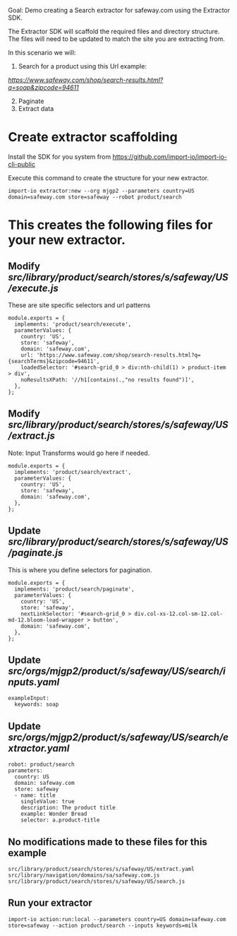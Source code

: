 Goal: Demo creating a Search extractor for safeway.com using the Extractor SDK.

The Extractor SDK will scaffold the required files and directory structure. 
The files will need to  be updated to match the site you are extracting from.  

In this scenario we will:

1. Search for a product using this Url example:

*https://www.safeway.com/shop/search-results.html?q=soap&zipcode=94611*
    
2. Paginate
3. Extract data 

# Create extractor scaffolding
Install the SDK for you system from https://github.com/import-io/import-io-cli-public

Execute this command to create the structure for your new extractor.

```
import-io extractor:new --org mjgp2 --parameters country=US domain=safeway.com store=safeway --robot product/search
```

# This creates the following files for your new extractor.


## Modify *src/library/product/search/stores/s/safeway/US/execute.js*
These are site specific selectors and url patterns
```
module.exports = {
  implements: 'product/search/execute',
  parameterValues: {
    country: 'US',
    store: 'safeway',
    domain: 'safeway.com',
    url: 'https://www.safeway.com/shop/search-results.html?q={searchTerms}&zipcode=94611',
    loadedSelector: '#search-grid_0 > div:nth-child(1) > product-item > div',
    noResultsXPath: '//h1[contains(.,"no results found")]',
  },
};
```

## Modify *src/library/product/search/stores/s/safeway/US/extract.js* 
Note: Input Transforms would go here if needed.

```
module.exports = {
  implements: 'product/search/extract',
  parameterValues: {
    country: 'US',
    store: 'safeway',
    domain: 'safeway.com',
  },
};
```

## Update *src/library/product/search/stores/s/safeway/US/paginate.js*
This is where you define selectors for pagination.
```
module.exports = {
  implements: 'product/search/paginate',
  parameterValues: {
    country: 'US',
    store: 'safeway',
    nextLinkSelector: '#search-grid_0 > div.col-xs-12.col-sm-12.col-md-12.bloom-load-wrapper > button',
    domain: 'safeway.com',
  },
};
```

## Update *src/orgs/mjgp2/product/s/safeway/US/search/inputs.yaml*
```
exampleInput:
  keywords: soap
```


## Update *src/orgs/mjgp2/product/s/safeway/US/search/extractor.yaml*
```
robot: product/search
parameters:
  country: US
  domain: safeway.com
  store: safeway
  - name: title
    singleValue: true
    description: The product title
    example: Wonder Bread
    selector: a.product-title

```


## No modifications made to these files for this example
```
src/library/product/search/stores/s/safeway/US/extract.yaml
src/library/navigation/domains/sa/safeway.com.js
src/library/product/search/stores/s/safeway/US/search.js
```

## Run your extractor
```
import-io action:run:local --parameters country=US domain=safeway.com store=safeway --action product/search --inputs keywords=milk
```

